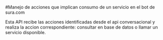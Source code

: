 #Manejo de acciones que implican consumo de un servicio en el bot de sura.com

Esta API recibe las acciones identificadas desde el api conversacional y realiza la accion correspondiente: consultar en base de datos o llamar un servicio disponible.

